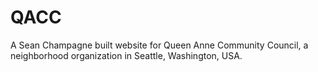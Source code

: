 # QACC
A Sean Champagne built website for Queen Anne Community Council, a neighborhood organization in Seattle, Washington, USA.
